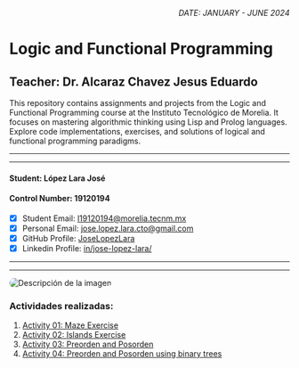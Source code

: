 <p style="text-align: right;"><em>DATE: JANUARY - JUNE 2024</em></p>

# **Logic and Functional Programming**

## Teacher: Dr. Alcaraz Chavez Jesus Eduardo


This repository contains assignments and projects from the Logic and Functional Programming course at the Instituto Tecnológico de Morelia. It focuses on mastering algorithmic thinking using Lisp and Prolog languages. Explore code implementations, exercises, and solutions of logical and functional programming paradigms.
_______________________________________________________
_______________________________________________________

#### Student: López Lara José
#### Control Number: 19120194
* [x] Student Email: l19120194@morelia.tecnm.mx
* [x] Personal Email: jose.lopez.lara.cto@gmail.com
* [x] GitHub Profile: [JoseLopezLara](https://github.com/JoseLopezLara)
* [x] Linkedin Profile: [in/jose-lopez-lara/](https://www.linkedin.com/in/jose-lopez-lara/) 

_______________________________________________________
_______________________________________________________

<img src="https://jcubic.pl/img/lisp-alien.png" alt="Descripción de la imagen" style="border-radius: 40px;">

### Actividades realizadas:

1. [Activity 01: Maze Exercise](01_Maze/README.md)
2. [Activity 02: Islands Exercise](02_Island/README.md)
3. [Activity 03: Preorden and Posorden](03_preorden_postorden_expresions/README.md)
3. [Activity 04: Preorden and Posorden using binary trees](04_tree_binary_evaluation/README.md)